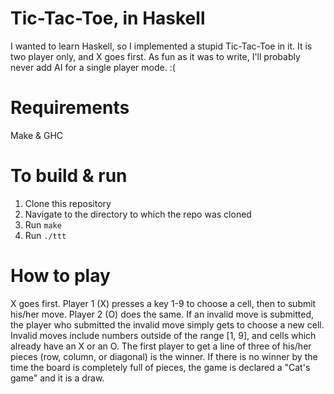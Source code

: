 # Tic-Tac-Toe, in Haskell
I wanted to learn Haskell, so I implemented a stupid Tic-Tac-Toe in it.
It is two player only, and X goes first. As fun as it was to write, I'll
probably never add AI for a single player mode. :(


# Requirements
Make & GHC

# To build & run
1. Clone this repository 
2. Navigate to the directory to which the repo was cloned
3. Run `make`
4. Run `./ttt`

# How to play
X goes first. Player 1 (X) presses a key 1-9 to choose a cell, then <CR> to
submit his/her move. Player 2 (O) does the same. If an invalid move is
submitted, the player who submitted the invalid move simply gets to choose
a new cell. Invalid moves include numbers outside of the range [1, 9], and
cells which already have an X or an O. The first player to get a line of three
of his/her pieces (row, column, or diagonal) is the winner. If there is no
winner by the time the board is completely full of pieces, the game is declared
a "Cat's game" and it is a draw.
